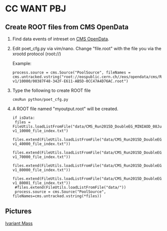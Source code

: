 # CC WANT PBJ
## Create ROOT files from CMS OpenData
1. Find data events of intreset on [CMS OpenData](https://opendata.cern.ch/).

2. Edit poet_cfg.py via vim/nano. Change "file.root" with the file you via the xrootd protocol (root://)

   Example:
   ```
   process.source = cms.Source("PoolSource", fileNames = cms.untracked.vstring("root://eospublic.cern.ch//eos/opendata/cms/Run2015D/DoubleEG/MINIAOD/08Jun2016-v1/10000/00387F48-342F-E611-AB5D-0CC47A4D76AC.root")
   ```
3. Type the following to create ROOT file

   ```
   cmsRun python/poet_cfg.py
   ```

4. A ROOT file named "myoutput.root" will be created.
   ```
   if isData:
    files = FileUtils.loadListFromFile("data/CMS_Run2015D_DoubleEG_MINIAOD_08Jun2016-v1_10000_file_index.txt")
    files.extend(FileUtils.loadListFromFile("data/CMS_Run2015D_DoubleEG_MINIAOD_08Jun2016-v1_40000_file_index.txt"))
    files.extend(FileUtils.loadListFromFile("data/CMS_Run2015D_DoubleEG_MINIAOD_08Jun2016-v1_70000_file_index.txt"))
    files.extend(FileUtils.loadListFromFile("data/CMS_Run2015D_DoubleEG_MINIAOD_08Jun2016-v1_80000_file_index.txt"))
    files.extend(FileUtils.loadListFromFile("data/CMS_Run2015D_DoubleEG_MINIAOD_08Jun2016-v1_80001_file_index.txt"))
    #files.extend(FileUtils.loadListFromFile("data/"))
    process.source = cms.Source("PoolSource", fileNames=cms.untracked.vstring(*files))
   ```
## Pictures
[Ivariant Mass](https://github.com/JOTELLECHEA/myCMS/blob/main/example1.pdf)